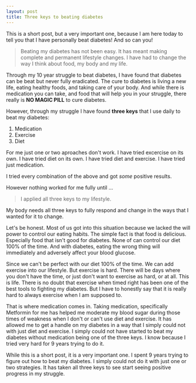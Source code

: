 ```yaml
---
layout: post
title: Three keys to beating diabetes
---
```


This is a short post, but a very important one, because I am here today to tell you that I have personally beat diabetes!  And so can you!

> Beating my diabetes has not been easy.  It has meant making complete and permanent lifestyle changes.  I have had to change the way 
I think about food, my body and my life. 

Through  my 10 year struggle to beat diabetes, I have found that diabetes can be beat but never fully eradicated.  The cure to diabetes
is living a new life, eating healthy foods, and taking care of your body.  And while there is medication you can take, and food that
will help you in your struggle, there really is **NO MAGIC PILL** to cure diabetes.

However, through my struggle I have found **three keys** that I use daily to beat my diabetes: 

1.  Medication
2.  Exercise
3.  Diet

For me just one or two aproaches don't work.  I have tried excercise on its own. I have tried diet on its own. I have tried diet and exercise. I have tried just medication.
  
I tried every combination of the above and got *some* positive results.  

However nothing worked for me fully until ...

> I applied all three keys to my lifestyle.  

My body needs all three keys to fully respond and change in the ways that I wanted for it to change.

Let's be honest.  Most of us got into this situation because we lacked the will power to control our eating habits.  The simple 
fact is that food is delicious.  Especially food that isn't good for diabetes.  None of can control our diet 100% of the time.  And 
with diabetes, eating the wrong thing will immediately and adversely affect your blood glucose.

Since we can't be perfect with our diet 100% of the time.  We can add exercise into our lifestyle.  But exercise is hard.  There
will be days where you don't have the time, or just don't want to exercise as hard, or at all.  This is life.  There is no doubt
that exercise when timed right has been one of the best tools to fighting my diabetes.  But I have to honestly say that it is 
really hard to always exercise when I am supposed to.

That is where medication comes in.  Taking medication, specifically Metformin for me has helped me moderate my blood sugar during
those times of weakness when I don't or can't use diet and exercise.  It has allowed me to get a handle on my diabetes in a way
that I simply could not with just diet and exercise.  I simply could not have started to beat my diabetes without medication 
being one of the three keys.  I know because I tried very hard for 9 years trying to do it. 

While this is a short post, it is a very important one.  I spent 9 years trying to figure out how to beat my diabetes.  I simply
could not do it with just one or two strategies.  It has taken all three keys to see start seeing positive progress in my 
struggle.  
  

